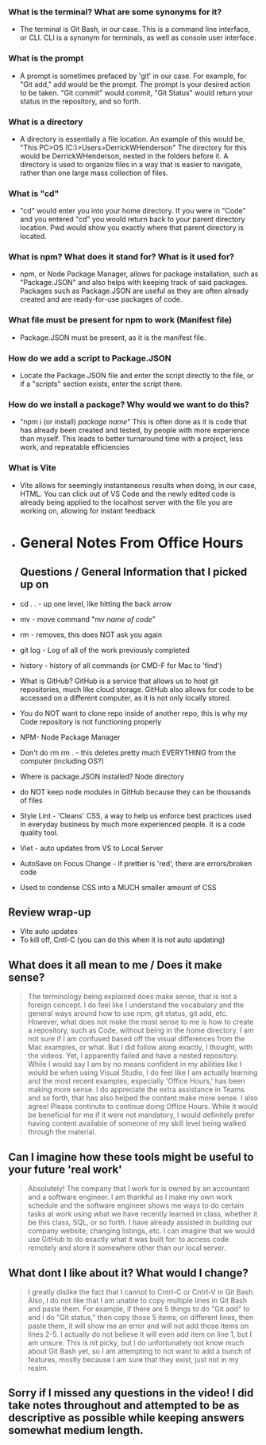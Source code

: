 ### What is the terminal? What are some synonyms for it? ###
* The terminal is Git Bash, in our case. This is a command line interface, or CLI. CLI is a synonym for terminals, as well as console user interface.
### What is the prompt ###
* A prompt is sometimes prefaced by 'git' in our case. For example, for "Git add," add would be the prompt. The prompt is your desired action to be taken. "Git commit" would commit, "Git Status" would return your status in the repository, and so forth.
### What is a directory ###
* A directory is essentially a file location. An example of this would be, "This PC>OS (C:)>Users>DerrickWHenderson" The directory for this would be DerrickWHenderson, nested in the folders before it. A directory is used to organize files in a way that is easier to navigate, rather than one large mass collection of files.
### What is "cd" ###
* "cd" would enter you into your home directory. If you were in "Code" and you entered "cd" you would return back to your parent directory location. Pwd would show you exactly where that parent directory is located.
### What is npm? What does it stand for? What is it used for? ###
* npm, or Node Package Manager, allows for package installation, such as "Package.JSON" and also helps with keeping track of said packages. Packages such as Package.JSON are useful as they are often already created and are ready-for-use packages of code.
### What file must be present for npm to work (Manifest file) ###
* Package.JSON must be present, as it is the manifest file.
### How do we add a script to Package.JSON ###
* Locate the Package.JSON file and enter the script directly to the file, or if a "scripts" section exists, enter the script there.
### How do we install a package? Why would we want to do this? ###
* "npm i (or install) *package name*" This is often done as it is code that has already been created and tested, by people with more experience than myself. This leads to better turnaround time with a project, less work, and repeatable efficiencies
### What is Vite ###
* Vite allows for seemingly instantaneous results when doing, in our case, HTML. You can click out of VS Code and the newly edited code is already being applied to the localhost server with the file you are working on, allowing for instant feedback

* # General Notes From Office Hours #
  ## Questions / General Information that I picked up on ##
* cd . . - up one level, like hitting the back arrow
* mv - move command "mv *name of code*"
* rm - removes, this does NOT ask you again
* git log - Log of all of the work previously completed
* history - history of all commands (or CMD-F for Mac to 'find')
* What is GitHub? GitHub is a service that allows us to host git repositories, much like cloud storage. GitHub also allows for code to be accessed on a different computer, as it is not only locally stored.
* You do NOT want to clone repo inside of another repo, this is why my Code repository is not functioning properly
* NPM- Node Package Manager
* Don't do rm rm . - this deletes pretty much EVERYTHING from the computer (including OS?)
* Where is package.JSON installed? Node directory
* do NOT keep node modules in GitHub because they can be thousands of files
* Style Lint - 'Cleans' CSS, a way to help us enforce best practices used in everyday business by much more experienced people. It is a code quality tool.
* Viet - auto updates from VS to Local Server
* AutoSave on Focus Change - if prettier is 'red', there are errors/broken code

* Used to condense CSS into a MUCH smaller amount of CSS

## Review wrap-up ##
* Vite auto updates
* To kill off, Cntl-C (you can do this when it is not auto updating)

## What does it all mean to me / Does it make sense? ##
> The terminology being explained does make sense, that is not a foreign concept. I do feel like I understand the vocabulary and the general ways around how to use npm, git status, git add, etc. However, what does not make the most sense to me is how to create a repository, such as Code, without being in the home directory. I am not sure if I am confused based off the visual differences from the Mac examples, or what. But I did follow along exactly, I thought, with the videos. Yet, I apparently failed and have a nested repository. While I would say I am by no means confident in my abilities like I would be when using Visual Studio, I do feel like I am actually learning and the most recent examples, especially 'Office Hours,' has been making more sense. I do appreciate the extra assistance in Teams and so forth, that has also helped the content make more sense. I also agree! Please continute to continue doing Office Hours. While it would be beneficial for me if it were not mandatory, I would definitely prefer having content available of someone of my skill level being walked through the material.
## Can I imagine how these tools might be useful to your future 'real work' ##
> Absolutely! The company that I work for is owned by an accountant and a software engineer. I am thankful as I make my own work schedule and the software engineer shows me ways to do certain tasks at work using what we have recently learned in class, whether it be this class, SQL, or so forth. I have already assisted in building our company website, changing listings, etc. I can imagine that we would use GitHub to do exactly what it was built for: to access code remotely and store it somewhere other than our local server.

## What dont I like about it? What would I change? ##
> I greatly dislike the fact that I cannot to Cntrl-C or Cntrl-V in Git Bash. Also, I do not like that I am unable to copy multiple lines in Git Bash and paste them. For example, if there are 5 things to do "Git add" to and I do "Git status," then copy those 5 items, on different lines, then paste them, it will show me an error and will not add those items on lines 2-5. I actually do not believe it will even add item on line 1, but I am unsure. This is nit picky, but I do unfortunately not know much about Git Bash yet, so I am attempting to not want to add a bunch of features, mostly because I am sure that they exist, just not in my realm.

## Sorry if I missed any questions in the video! I did take notes throughout and attempted to be as descriptive as possible while keeping answers somewhat medium length. ##
